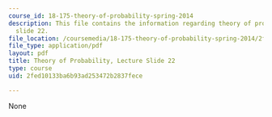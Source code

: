 ```yaml
---
course_id: 18-175-theory-of-probability-spring-2014
description: This file contains the information regarding theory of probability, lecture
  slide 22.
file_location: /coursemedia/18-175-theory-of-probability-spring-2014/2fed10133ba6b93ad253472b2837fece_MIT18_175S14_Lecture22.pdf
file_type: application/pdf
layout: pdf
title: Theory of Probability, Lecture Slide 22
type: course
uid: 2fed10133ba6b93ad253472b2837fece

---
```

None